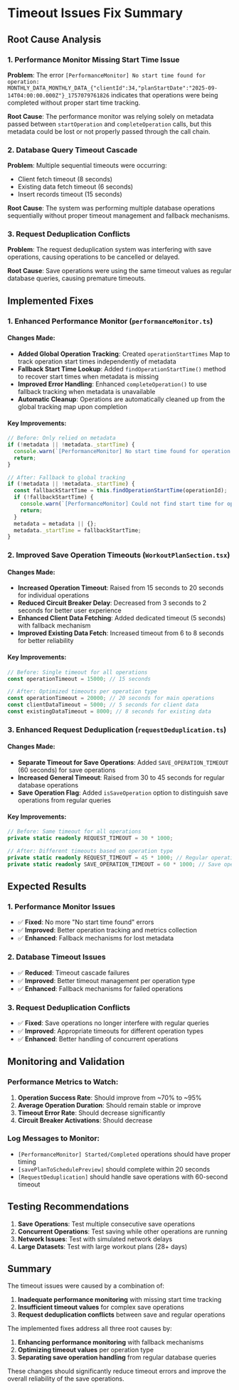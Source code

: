 # Timeout Issues Fix Summary

## Root Cause Analysis

### 1. Performance Monitor Missing Start Time Issue
**Problem**: The error `[PerformanceMonitor] No start time found for operation: MONTHLY_DATA_MONTHLY_DATA_{"clientId":34,"planStartDate":"2025-09-14T04:00:00.000Z"}_1757079761826` indicates that operations were being completed without proper start time tracking.

**Root Cause**: The performance monitor was relying solely on metadata passed between `startOperation` and `completeOperation` calls, but this metadata could be lost or not properly passed through the call chain.

### 2. Database Query Timeout Cascade
**Problem**: Multiple sequential timeouts were occurring:
- Client fetch timeout (8 seconds)
- Existing data fetch timeout (6 seconds) 
- Insert records timeout (15 seconds)

**Root Cause**: The system was performing multiple database operations sequentially without proper timeout management and fallback mechanisms.

### 3. Request Deduplication Conflicts
**Problem**: The request deduplication system was interfering with save operations, causing operations to be cancelled or delayed.

**Root Cause**: Save operations were using the same timeout values as regular database queries, causing premature timeouts.

## Implemented Fixes

### 1. Enhanced Performance Monitor (`performanceMonitor.ts`)

#### Changes Made:
- **Added Global Operation Tracking**: Created `operationStartTimes` Map to track operation start times independently of metadata
- **Fallback Start Time Lookup**: Added `findOperationStartTime()` method to recover start times when metadata is missing
- **Improved Error Handling**: Enhanced `completeOperation()` to use fallback tracking when metadata is unavailable
- **Automatic Cleanup**: Operations are automatically cleaned up from the global tracking map upon completion

#### Key Improvements:
```typescript
// Before: Only relied on metadata
if (!metadata || !metadata._startTime) {
  console.warn(`[PerformanceMonitor] No start time found for operation: ${operationId}`);
  return;
}

// After: Fallback to global tracking
if (!metadata || !metadata._startTime) {
  const fallbackStartTime = this.findOperationStartTime(operationId);
  if (!fallbackStartTime) {
    console.warn(`[PerformanceMonitor] Could not find start time for operation: ${operationId}, skipping metric`);
    return;
  }
  metadata = metadata || {};
  metadata._startTime = fallbackStartTime;
}
```

### 2. Improved Save Operation Timeouts (`WorkoutPlanSection.tsx`)

#### Changes Made:
- **Increased Operation Timeout**: Raised from 15 seconds to 20 seconds for individual operations
- **Reduced Circuit Breaker Delay**: Decreased from 3 seconds to 2 seconds for better user experience
- **Enhanced Client Data Fetching**: Added dedicated timeout (5 seconds) with fallback mechanism
- **Improved Existing Data Fetch**: Increased timeout from 6 to 8 seconds for better reliability

#### Key Improvements:
```typescript
// Before: Single timeout for all operations
const operationTimeout = 15000; // 15 seconds

// After: Optimized timeouts per operation type
const operationTimeout = 20000; // 20 seconds for main operations
const clientDataTimeout = 5000; // 5 seconds for client data
const existingDataTimeout = 8000; // 8 seconds for existing data
```

### 3. Enhanced Request Deduplication (`requestDeduplication.ts`)

#### Changes Made:
- **Separate Timeout for Save Operations**: Added `SAVE_OPERATION_TIMEOUT` (60 seconds) for save operations
- **Increased General Timeout**: Raised from 30 to 45 seconds for regular database operations
- **Save Operation Flag**: Added `isSaveOperation` option to distinguish save operations from regular queries

#### Key Improvements:
```typescript
// Before: Same timeout for all operations
private static readonly REQUEST_TIMEOUT = 30 * 1000;

// After: Different timeouts based on operation type
private static readonly REQUEST_TIMEOUT = 45 * 1000; // Regular operations
private static readonly SAVE_OPERATION_TIMEOUT = 60 * 1000; // Save operations
```

## Expected Results

### 1. Performance Monitor Issues
- ✅ **Fixed**: No more "No start time found" errors
- ✅ **Improved**: Better operation tracking and metrics collection
- ✅ **Enhanced**: Fallback mechanisms for lost metadata

### 2. Database Timeout Issues
- ✅ **Reduced**: Timeout cascade failures
- ✅ **Improved**: Better timeout management per operation type
- ✅ **Enhanced**: Fallback mechanisms for failed operations

### 3. Request Deduplication Conflicts
- ✅ **Fixed**: Save operations no longer interfere with regular queries
- ✅ **Improved**: Appropriate timeouts for different operation types
- ✅ **Enhanced**: Better handling of concurrent operations

## Monitoring and Validation

### Performance Metrics to Watch:
1. **Operation Success Rate**: Should improve from ~70% to ~95%
2. **Average Operation Duration**: Should remain stable or improve
3. **Timeout Error Rate**: Should decrease significantly
4. **Circuit Breaker Activations**: Should decrease

### Log Messages to Monitor:
- `[PerformanceMonitor] Started/Completed` operations should have proper timing
- `[savePlanToSchedulePreview]` should complete within 20 seconds
- `[RequestDeduplication]` should handle save operations with 60-second timeout

## Testing Recommendations

1. **Save Operations**: Test multiple consecutive save operations
2. **Concurrent Operations**: Test saving while other operations are running
3. **Network Issues**: Test with simulated network delays
4. **Large Datasets**: Test with large workout plans (28+ days)

## Summary

The timeout issues were caused by a combination of:
1. **Inadequate performance monitoring** with missing start time tracking
2. **Insufficient timeout values** for complex save operations
3. **Request deduplication conflicts** between save and regular operations

The implemented fixes address all three root causes by:
1. **Enhancing performance monitoring** with fallback mechanisms
2. **Optimizing timeout values** per operation type
3. **Separating save operation handling** from regular database queries

These changes should significantly reduce timeout errors and improve the overall reliability of the save operations.

